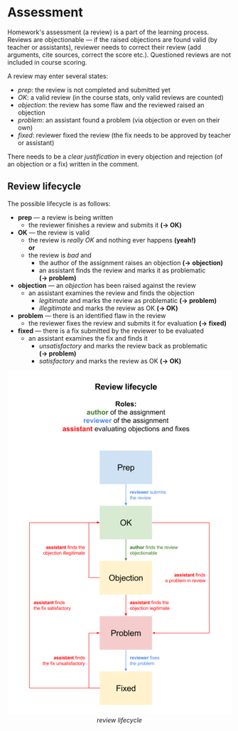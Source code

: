 # Assessment

Homework's assessment (a review) is a part of the learning process. Reviews are objectionable — if the raised objections are found valid (by teacher or assistants), reviewer needs to correct their review (add arguments, cite sources, correct the score etc.). Questioned reviews are not included in course scoring.

A review may enter several states:

- *prep*: the review is not completed and submitted yet
- *OK*: a valid review (in the course stats, only valid reviews are counted)
- *objection*: the review has some flaw and the reviewed raised an objection
- *problem*: an assistant found a problem (via objection or even on their own)
- *fixed*: reviewer fixed the review (the fix needs to be approved by teacher or assistant)

There needs to be a *clear justification* in every objection and rejection (of an objection or a fix) written in the comment.

## Review lifecycle

The possible lifecycle is as follows:

- **prep** — a review is being written
	- the reviewer finishes a review and submits it **(→&nbsp;OK)**
- **OK** — the review is valid
	- the review is *really OK* and nothing ever happens **(yeah!)**  
	**or**
	- the review is *bad* and
		- the author of the assignment raises an objection **(→&nbsp;objection)**
		- an assistant finds the review and marks it as problematic **(→&nbsp;problem)**
- **objection** — an *objection* has been raised against the review
	- an assistant examines the review and finds the objection 
	    - *legitimate* and marks the review as problematic **(→&nbsp;problem)**
	    - *illegitimate* and marks the review as OK **(→&nbsp;OK)**
- **problem** — there is an identified flaw in the review
	- the reviewer fixes the review and submits it for evaluation **(→&nbsp;fixed)**
- **fixed** — there is a fix submitted by the reviewer to be evaluated
    - an assistant examines the fix and finds it
	    - *unsatisfactory* and marks the review back as problematic **(→&nbsp;problem)**
	    - *satisfactory* and marks the review as OK **(→&nbsp;OK)**
	
<p style="text-align: center">
	<img src="./../illustrations/review-lifecycle.png" alt="review lifecycle diagram"><br>
	<caption><i>review lifecycle</i></caption>
</p>